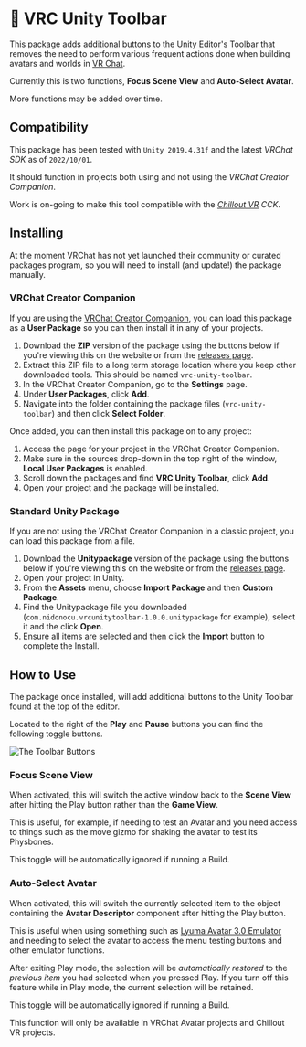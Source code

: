 # 🧰 VRC Unity Toolbar

This package adds additional buttons to the Unity Editor's Toolbar that removes the need to perform various frequent actions done when building avatars and worlds in [VR Chat](https://vrchat.com/).

Currently this is two functions, **Focus Scene View** and **Auto-Select Avatar**.

More functions may be added over time.

## Compatibility
This package has been tested with `Unity 2019.4.31f` and the latest *VRChat SDK* as of `2022/10/01`.

It should function in projects both using and not using the *VRChat Creator Companion*.

Work is on-going to make this tool compatible with the *[Chillout VR](http://chilloutvr.de/) CCK*.

## Installing
At the moment VRChat has not yet launched their community or curated packages program, so you will need to install (and update!) the package manually.

### VRChat Creator Companion
If you are using the [VRChat Creator Companion](https://vcc.docs.vrchat.com/), you can load this package as a **User Package** so you can then install it in any of your projects.

1. Download the **ZIP** version of the package using the buttons below if you're viewing this on the website or from the [releases page](https://github.com/Nidonocu/vrc-unity-toolbar/releases).
2. Extract this ZIP file to a long term storage location where you keep other downloaded tools. This should be named `vrc-unity-toolbar`.
3. In the VRChat Creator Companion, go to the **Settings** page.
4. Under **User Packages**, click **Add**.
5. Navigate into the folder containing the package files (`vrc-unity-toolbar`) and then click **Select Folder**.

Once added, you can then install this package on to any project:

1. Access the page for your project in the VRChat Creator Companion.
2. Make sure in the sources drop-down in the top right of the window, **Local User Packages** is enabled.
3. Scroll down the packages and find **VRC Unity Toolbar**, click **Add**.
4. Open your project and the package will be installed.

### Standard Unity Package

If you are not using the VRChat Creator Companion in a classic project, you can load this package from a file.

1. Download the **Unitypackage** version of the package using the buttons below if you're viewing this on the website or from the [releases page](https://github.com/Nidonocu/vrc-unity-toolbar/releases).
2. Open your project in Unity.
3. From the **Assets** menu, choose **Import Package** and then **Custom Package**.
4. Find the Unitypackage file you downloaded (`com.nidonocu.vrcunitytoolbar-1.0.0.unitypackage` for example), select it and the click **Open**.
5. Ensure all items are selected and then click the **Import** button to complete the Install.

## How to Use
The package once installed, will add additional buttons to the Unity Toolbar found at the top of the editor.

Located to the right of the **Play** and **Pause** buttons you can find the following toggle buttons.

![The Toolbar Buttons](https://nidonocu.github.io/vrc-unity-toolbar/UI.png)

### Focus Scene View

When activated, this will switch the active window back to the **Scene View** after hitting the Play button rather than the **Game View**.

This is useful, for example, if needing to test an Avatar and you need access to things such as the move gizmo for shaking the avatar to test its Physbones.

This toggle will be automatically ignored if running a Build.

### Auto-Select Avatar

When activated, this will switch the currently selected item to the object containing the **Avatar Descriptor** component after hitting the Play button.

This is useful when using something such as [Lyuma Avatar 3.0 Emulator](https://github.com/lyuma/Av3Emulator) and needing to select the avatar to access the menu testing buttons and other emulator functions.

After exiting Play mode, the selection will be *automatically restored* to the *previous item* you had selected when you pressed Play. If you turn off this feature while in Play mode, the current selection will be retained.

This toggle will be automatically ignored if running a Build.

This function will only be available in VRChat Avatar projects and Chillout VR projects.

